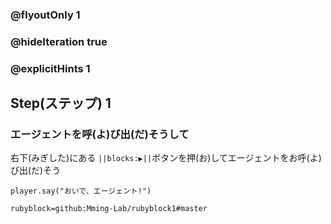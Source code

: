 ### @flyoutOnly 1
### @hideIteration true 
### @explicitHints 1

## Step(ステップ) 1 
### エージェントを呼(よ)び出(だ)そうして
右下(みぎした)にある ``||blocks:▶||``ボタンを押(お)してエージェントをお呼(よ)び出(だ)そう

```template
player.say("おいで、エージェント!")
```
```package
rubyblock=github:Mming-Lab/rubyblock1#master
```
